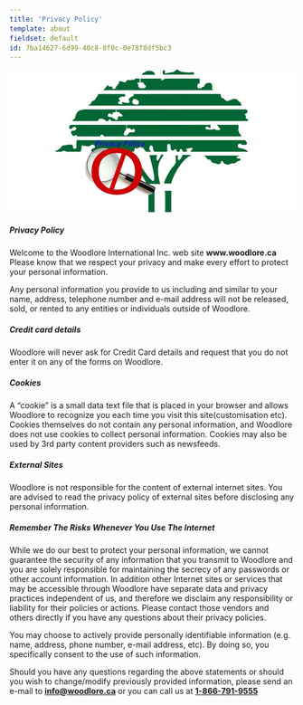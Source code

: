 ```yaml
---
title: 'Privacy Policy'
template: about
fieldset: default
id: 7ba14627-6d99-40c8-8f0c-0e78f8df5bc3
---
```

<div class="block">
    <div class="row">
        <div class="col">
            <img src="/assets/images/privacy-policy-page/privacypolicy.jpg" class="large-image">
        </div>
    </div>
</div>
<div class="block">
    <h5 class="orange bold">Privacy Policy</h5>
    <p>Welcome to the Woodlore International Inc. web site <strong class="dgreen">www.woodlore.ca</strong> Please know that we respect your privacy and make every effort to protect your personal information.</p>
    <p>Any personal information you provide to us including and similar to your name, address, telephone number and e-mail address will not be released, sold, or rented to any entities or individuals outside of Woodlore.</p>
</div>
<div class="block">
    <h5 class="orange bold">Credit card details</h5>
    <p>Woodlore will never ask for Credit Card details and request that you do not enter it on any of the forms on Woodlore.</p>
</div>
<div class="block">
    <h5 class="orange bold">Cookies</h5>
    <p>A “cookie” is a small data text file that is placed in your browser and allows Woodlore to recognize you each time you visit this site(customisation etc). Cookies themselves do not contain any personal information, and Woodlore does not use cookies to collect personal information. Cookies may also be used by 3rd party content providers such as newsfeeds.</p>
</div>
<div class="block">
    <h5 class="orange bold">External Sites</h5>
    <p>Woodlore is not responsible for the content of external internet sites. You are advised to read the privacy policy of external sites before disclosing any personal information.</p>
</div>
<div class="block">
    <h5 class="orange bold">Remember The Risks Whenever You Use The Internet</h5>
    <p>While we do our best to protect your personal information, we cannot guarantee the security of any information that you transmit to Woodlore and you are solely responsible for maintaining the secrecy of any passwords or other account information. In addition other Internet sites or services that may be accessible through Woodlore have separate data and privacy practices independent of us, and therefore we disclaim any responsibility or liability for their policies or actions. Please contact those vendors and others directly if you have any questions about their privacy policies.</p>
    <p>You may choose to actively provide personally identifiable information (e.g. name, address, phone number, e-mail address, etc). By doing so, you specifically consent to the use of such information.</p>
    <p>Should you have any questions regarding the above statements or should you wish to change/modify previously provided information, please send an e-mail to <a href="../contact"><strong class="dgreen">info@woodlore.ca</strong></a> or you can call us at <a href="tel:18667919555"><strong class="dgreen">1-866-791-9555</strong></a></p>
</div>
